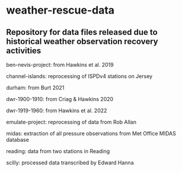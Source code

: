 # weather-rescue-data

## Repository for data files released due to historical weather observation recovery activities

ben-nevis-project: from Hawkins et al. 2019

channel-islands: reprocessing of ISPDv4 stations on Jersey

durham: from Burt 2021

dwr-1900-1910: from Criag & Hawkins 2020

dwr-1919-1960: from Hawkins et al. 2022

emulate-project: reprocessing of data from Rob Allan

midas: extraction of all pressure observations from Met Office MIDAS database

reading: data from two stations in Reading

scilly: processed data transcribed by Edward Hanna
